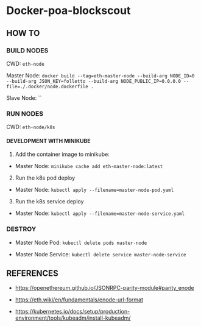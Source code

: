 # Docker-poa-blockscout

## HOW TO

### BUILD NODES

CWD: `eth-node`

Master Node: `docker build --tag=eth-master-node --build-arg NODE_ID=0 --build-arg JSON_KEY=folletto --build-arg NODE_PUBLIC_IP=0.0.0.0 --file=./.docker/node.dockerfile .`

Slave Node: ``

### RUN NODES

CWD: `eth-node/k8s`

#### DEVELOPMENT WITH MINIKUBE

1. Add the container image to minikube:

  * Master Node: `minikube cache add eth-master-node:latest`

2. Run the k8s pod deploy

  * Master Node: `kubectl apply --filename=master-node-pod.yaml`

3. Run the k8s service deploy

  * Master Node: `kubectl apply --filename=master-node-service.yaml`

### DESTROY

* Master Node Pod: `kubectl delete pods master-node`

* Master Node Service: `kubectl delete service master-node-service`

## REFERENCES

* https://openethereum.github.io/JSONRPC-parity-module#parity_enode

* https://eth.wiki/en/fundamentals/enode-url-format

* https://kubernetes.io/docs/setup/production-environment/tools/kubeadm/install-kubeadm/

